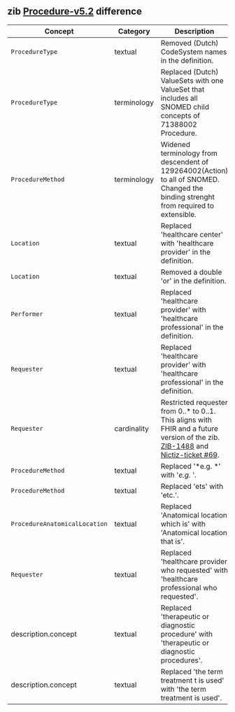 ## zib [Procedure-v5.2](https://zibs.nl/wiki/Procedure-v5.2(2020EN)) difference

| Concept         | Category          | Description                             | 
|-----------------|-------------------|-----------------------------------------|
| `ProcedureType` | textual | Removed (Dutch) CodeSystem names in the definition. |
| `ProcedureType` | terminology | Replaced (Dutch) ValueSets with one ValueSet that includes all SNOMED child concepts of 71388002 Procedure. | 
| `ProcedureMethod` | terminology | Widened terminology from descendent of 129264002(Action) to all of SNOMED. Changed the binding strenght from required to extensible. |  
| `Location` | textual | Replaced 'healthcare center' with 'healthcare provider' in the definition. |
| `Location` | textual | Removed a double 'or' in the definition. |
| `Performer` | textual | Replaced 'healthcare provider' with 'healthcare professional' in the definition. |
| `Requester` | textual | Replaced 'healthcare provider' with 'healthcare professional' in the definition. |
| `Requester` | cardinality | Restricted requester from 0..* to 0..1. This aligns with FHIR and a future version of the zib. [ZIB-1488](https://bits.nictiz.nl/browse/ZIB-1488) and [Nictiz-ticket #69](https://github.com/Nictiz/Nictiz-R4-zib2020/issues/69). |
|`ProcedureMethod` |textual | Replaced '*e.g. *' with '*e.g.* '. |
|`ProcedureMethod` |textual | Replaced 'ets' with 'etc.'. |
|`ProcedureAnatomicalLocation` | textual | Replaced 'Anatomical location which is' with 'Anatomical location that is'. |
|`Requester` | textual | Replaced 'healthcare provider who requested' with 'healthcare professional who requested'. |
|description.concept | textual | Replaced 'therapeutic or diagnostic procedure' with 'therapeutic or diagnostic procedures'. |
|description.concept | textual | Replaced 'the term treatment t is used' with 'the term treatment is used'. |